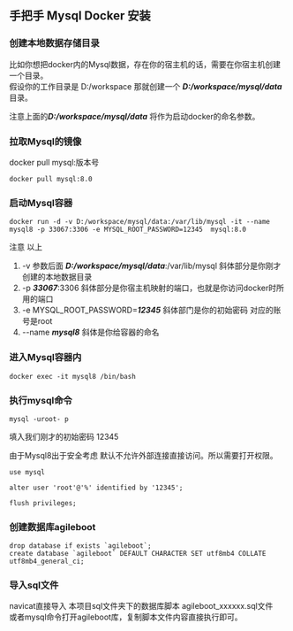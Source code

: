 ## 手把手 Mysql Docker 安装


### 创建本地数据存储目录

比如你想把docker内的Mysql数据，存在你的宿主机的话，需要在你宿主机创建一个目录。  
假设你的工作目录是 D:/workspace 那就创建一个 ***D:/workspace/mysql/data*** 目录。

注意上面的***D:/workspace/mysql/data*** 将作为启动docker的命名参数。

### 拉取Mysql的镜像

docker pull mysql:版本号

```
docker pull mysql:8.0
```

### 启动Mysql容器

```
docker run -d -v D:/workspace/mysql/data:/var/lib/mysql -it --name mysql8 -p 33067:3306 -e MYSQL_ROOT_PASSWORD=12345  mysql:8.0
```

注意 以上
1. -v 参数后面   ***D:/workspace/mysql/data***:/var/lib/mysql  斜体部分是你刚才创建的本地数据目录  
2. -p ***33067***:3306  斜体部分是你宿主机映射的端口，也就是你访问docker时所用的端口  
3. -e MYSQL_ROOT_PASSWORD=***12345*** 斜体部门是你的初始密码  对应的账号是root
4. --name ***mysql8*** 斜体是你给容器的命名

### 进入Mysql容器内

```
docker exec -it mysql8 /bin/bash
```

### 执行mysql命令

```
mysql -uroot- p 
```
填入我们刚才的初始密码 12345


由于Mysql8出于安全考虑 默认不允许外部连接直接访问。所以需要打开权限。

```
use mysql
```
```
alter user 'root'@'%' identified by '12345';
```
```
flush privileges;
```


### 创建数据库agileboot

```
drop database if exists `agileboot`;
create database `agileboot` DEFAULT CHARACTER SET utf8mb4 COLLATE utf8mb4_general_ci;
```


### 导入sql文件

navicat直接导入 本项目sql文件夹下的数据库脚本 agileboot_xxxxxx.sql文件  
或者mysql命令打开agileboot库，复制脚本文件内容直接执行即可。
